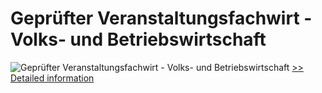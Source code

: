 # Geprüfter Veranstaltungsfachwirt - Volks- und Betriebswirtschaft
![Geprüfter Veranstaltungsfachwirt - Volks- und Betriebswirtschaft](https://mycommerce.akamaized.net/api/pimages/P300481272/BIG/300481272.JPG)
[>> Detailed information](https://secure.shareit.com/shareit/product.html?productid=300481272&affiliateid=200057808)